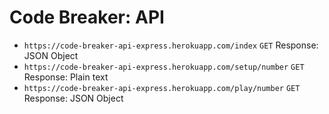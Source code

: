 # Code Breaker: API

- `https://code-breaker-api-express.herokuapp.com/index` `GET` Response: JSON Object
- `https://code-breaker-api-express.herokuapp.com/setup/number` `GET` Response: Plain text
- `https://code-breaker-api-express.herokuapp.com/play/number` `GET` Response: JSON Object
